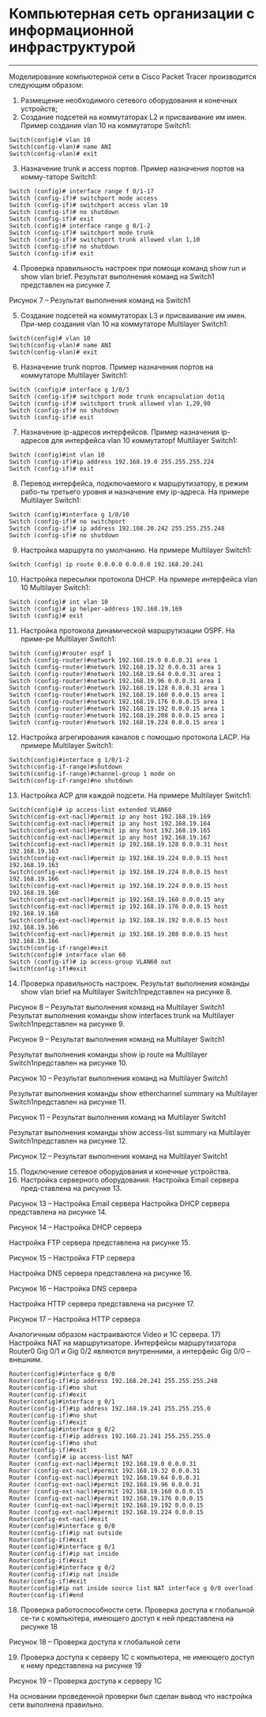# Компьютерная сеть организации с информационной инфраструктурой
***
Моделирование компьютерной сети в Cisco Packet Tracer производится следующим образом:
1) Размещение необходимого сетевого оборудования и конечных устройств;
2) Создание подсетей на коммутаторах L2 и присваивание им имен. Пример создания vlan 10 на коммутаторе Switch1:
```
Switch(config)# vlan 10
Switch(config-vlan)# name ANI
Switch(config-vlan)# exit
```

3) Назначение trunk и access портов. Пример назначения портов на комму-таторе Switch1:
```
Switch (config)# interface range f 0/1-17
Switch (config-if)# switchport mode access
Switch (config-if)# switchport access vlan 10
Switch (config-if)# no shutdown
Switch (config-if)# exit
Switch (config)# interface range g 0/1-2
Switch (config-if)# switchport mode trunk
Switch (config-if)# switchport trunk allowed vlan 1,10
Switch (config-if)# no shutdown
Switch (config-if)# exit
```
4) Проверка правильность настроек при помощи команд show run и show vlan brief. Результат выполнения команд на Switch1 представлен на рисунке 7.

 

Рисунок 7 – Результат выполнения команд на Switch1

5) Создание подсетей на коммутаторах L3 и присваивание им имен. При-мер создания vlan 10 на коммутаторе Multilayer Switch1:
```
Switch(config)# vlan 10
Switch(config-vlan)# name ANI
Switch(config-vlan)# exit
```
6) Назначение trunk портов. Пример назначения портов на коммутаторе Multilayer Switch1:
```
Switch (config)# interface g 1/0/3
Switch (config-if)# switchport mode trunk encapsulation dot1q
Switch (config-if)# switchport trunk allowed vlan 1,20,90
Switch (config-if)# no shutdown
Switch (config-if)# exit
```
7) Назначение ip-адресов интерфейсов. Пример назначения ip-адресов для интерфейса vlan 10 коммутаторf Multilayer Switch1:
```
Switch (config)#int vlan 10
Switch (config-if)#ip address 192.168.19.0 255.255.255.224
Switch (config-if)# exit
```
8) Перевод интерфейса, подключаемого к маршрутизатору, в режим рабо-ты третьего уровня и назначение ему ip-адреса. На примере Multilayer Switch1:
```
Switch (config)#interface g 1/0/10
Switch (config-if)# no switchport
Switch (config-if)# ip address 192.168.20.242 255.255.255.248
Switch (config-if)# no shutdown
```
9) Настройка маршрута по умолчанию. На примере Multilayer Switch1:
```
Switch (config) ip route 0.0.0.0 0.0.0.0 192.168.20.241
```
10) Настройка пересылки протокола DHCP. На примере интерфейса vlan 10 Multilayer Switch1:
```
Switch (config)# int vlan 10
Switch (config)# ip helper-address 192.168.19.169
Switch (config)# exit
```
11) Настройка протокола динамической маршрутизации OSPF. На приме-ре Multilayer Switch1:
```
Switch (config)#router ospf 1
Switch (config-router)#network 192.168.19.0 0.0.0.31 area 1
Switch (config-router)#network 192.168.19.32 0.0.0.31 area 1
Switch (config-router)#network 192.168.19.64 0.0.0.31 area 1
Switch (config-router)#network 192.168.19.96 0.0.0.31 area 1
Switch (config-router)#network 192.168.19.128 0.0.0.31 area 1
Switch (config-router)#network 192.168.19.160 0.0.0.15 area 1
Switch (config-router)#network 192.168.19.176 0.0.0.15 area 1
Switch (config-router)#network 192.168.19.192 0.0.0.15 area 1
Switch (config-router)#network 192.168.19.208 0.0.0.15 area 1
Switch (config-router)#network 192.168.19.224 0.0.0.15 area 1
```
12) Настройка агрегирования каналов с помощью протокола LACP. На примере Multilayer Switch1:
```
Switch(config)#interface g 1/0/1-2
Switch(config-if-range)#shutdown
Switch(config-if-range)#channel-group 1 mode on
Switch(config-if-range)#no shutdown
```
13) Настройка ACP для каждой подсети. На примере Multilayer Switch1:
```
Switch(config)# ip access-list extended VLAN60
Switch(config-ext-nacl)#permit ip any host 192.168.19.169
Switch(config-ext-nacl)#permit ip any host 192.168.19.164
Switch(config-ext-nacl)#permit ip any host 192.168.19.165
Switch(config-ext-nacl)#permit ip any host 192.168.19.167
Switch(config-ext-nacl)#permit ip 192.168.19.128 0.0.0.31 host 192.168.19.163
Switch(config-ext-nacl)#permit ip 192.168.19.224 0.0.0.15 host 192.168.19.163
Switch(config-ext-nacl)#permit ip 192.168.19.224 0.0.0.15 host 192.168.19.166
Switch(config-ext-nacl)#permit ip 192.168.19.224 0.0.0.15 host 192.168.19.168
Switch(config-ext-nacl)#permit ip 192.168.19.160 0.0.0.15 any
Switch(config-ext-nacl)#permit ip 192.168.19.176 0.0.0.15 host 192.168.19.168
Switch(config-ext-nacl)#permit ip 192.168.19.192 0.0.0.15 host 192.168.19.166
Switch(config-ext-nacl)#permit ip 192.168.19.208 0.0.0.15 host 192.168.19.166
Switch(config-if-range)#exit
Switch(config)# interface vlan 60
Switch (config-if)# ip access-group VLAN60 out
Switch(config-if)#exit
```
14) Проверка правильность настроек. Результат выполнения команды show vlan brief на Multilayer Switch1представлен на рисунке 8.

 

Рисунок 8 – Результат выполнения команд на Multilayer Switch1
Результат выполнения команды show interfaces trunk на Multilayer Switch1представлен на рисунке 9.

 

Рисунок 9 – Результат выполнения команд на Multilayer Switch1

Результат выполнения команды show ip route на Multilayer Switch1представлен на рисунке 10.

 

Рисунок 10 – Результат выполнения команд на Multilayer Switch1

Результат выполнения команды show etherchannel summary на Multilayer Switch1представлен на рисунке 11.


 

Рисунок 11 – Результат выполнения команд на Multilayer Switch1

Результат выполнения команды show access-list summary на Multilayer Switch1представлен на рисунке 12.

 

Рисунок 12 – Результат выполнения команд на Multilayer Switch1

15) Подключение сетевое оборудования и конечные устройства.
16) Настройка серверного оборудования. Настройка Email сервера пред-ставлена на рисунке 13.

 

Рисунок 13 – Настройка Email сервера
Настройка DHCP сервера представлена на рисунке 14.

 

Рисунок 14 – Настройка DHCP сервера

Настройка FTP сервера представлена на рисунке 15.

 

Рисунок 15 – Настройка FTP сервера

Настройка DNS сервера представлена на рисунке 16.

 

Рисунок 16 – Настройка DNS сервера

Настройка HTTP сервера представлена на рисунке 17.

 

Рисунок 17 – Настройка HTTP сервера

Аналогичным образом настраиваются Video и 1С сервера.
17) Настройка NAT на маршрутизаторе. Интерфейсы маршрутизатора Router0 Gig 0/1 и Gig 0/2 являются внутренними, а интерфейс Gig 0/0 – внешним.
```
Router(config)#interface g 0/0
Router(config-if)#ip address 192.168.20.241 255.255.255.248
Router(config-if)#no shut
Router(config-if)#exit
Router(config)#interface g 0/1
Router(config-if)#ip address 192.168.19.241 255.255.255.0
Router(config-if)#no shut
Router(config-if)#exit
Router(config)#interface g 0/2
Router(config-if)#ip address 192.168.21.241 255.255.255.0
Router(config-if)#no shut
Router(config-if)#exit
Router (config)# ip access-list NAT
Router (config-ext-nacl)#permit 192.168.19.0 0.0.0.31
Router (config-ext-nacl)#permit 192.168.19.32 0.0.0.31
Router (config-ext-nacl)#permit 192.168.19.64 0.0.0.31
Router (config-ext-nacl)#permit 192.168.19.96 0.0.0.31
Router (config-ext-nacl)#permit 192.168.19.160 0.0.0.15
Router (config-ext-nacl)#permit 192.168.19.176 0.0.0.15
Router (config-ext-nacl)#permit 192.168.19.192 0.0.0.15
Router (config-ext-nacl)#permit 192.168.19.224 0.0.0.15
Router(config-ext-nacl)#exit
Router(config)#interface g 0/0
Router(config-if)#ip nat outside
Router(config-if)#exit
Router(config)#interface g 0/1
Router(config-if)#ip nat inside
Router(config-if)#exit
Router(config)#interface g 0/2
Router(config-if)#ip nat inside
Router(config-if)#exit
Router(config)#ip nat inside source list NAT interface g 0/0 overload
Router(config-if)#end
```
18) Проверка работоспособности сети. Проверка доступа к глобальной се-ти с компьютера, имеющего доступ к ней представлена на рисунке 18

 

Рисунок 18 – Проверка доступа к глобальной сети

19) Проверка доступа к серверу 1С с компьютера, не имеющего доступ к нему представлена на рисунке 19

 

Рисунок 19 – Проверка доступа к серверу 1С

На основании проведенной проверки был сделан вывод что настройка сети выполнена правильно.
